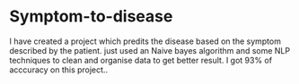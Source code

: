 # Symptom-to-disease

I have created a project which predits the disease based on the symptom described by the patient.
just used an Naive bayes algorithm and some NLP techniques to clean and organise data to get better result.
I got 93% of acccuracy on this project..
